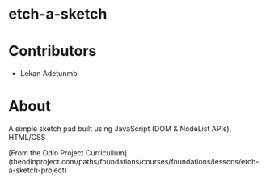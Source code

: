 # etch-a-sketch

# Contributors

* Lekan Adetunmbi

# About

A simple sketch pad built using JavaScript (DOM & NodeList APIs), HTML/CSS

[From the Odin Project Curricullum] (theodinproject.com/paths/foundations/courses/foundations/lessons/etch-a-sketch-project)
